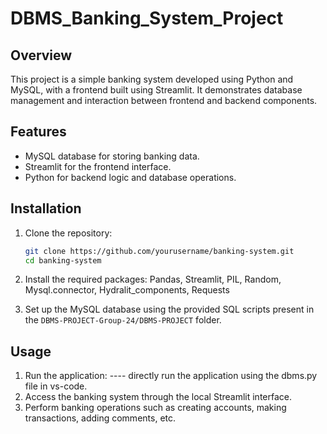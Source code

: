 # DBMS_Banking_System_Project

## Overview
This project is a simple banking system developed using Python and MySQL, with a frontend built using Streamlit. It demonstrates database management and interaction between frontend and backend components.

## Features
- MySQL database for storing banking data.
- Streamlit for the frontend interface.
- Python for backend logic and database operations.

## Installation
1. Clone the repository:
    ```bash
    git clone https://github.com/yourusername/banking-system.git
    cd banking-system
    ```
2. Install the required packages:
    Pandas, Streamlit, PIL, Random, Mysql.connector, Hydralit_components, Requests
    
4. Set up the MySQL database using the provided SQL scripts present in the `DBMS-PROJECT-Group-24/DBMS-PROJECT` folder.

## Usage
1. Run the application:
   ---- directly run the application using the dbms.py file in vs-code.
2. Access the banking system through the local Streamlit interface.
3. Perform banking operations such as creating accounts, making transactions, adding comments, etc.



